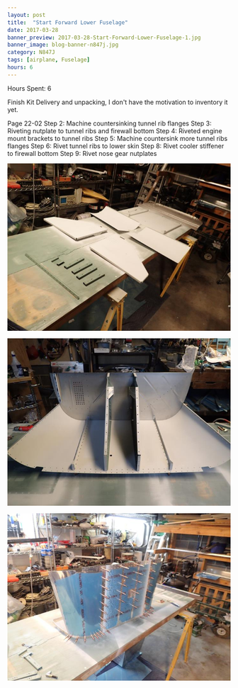 ```yaml
---
layout: post
title:  "Start Forward Lower Fuselage"
date: 2017-03-28
banner_preview: 2017-03-28-Start-Forward-Lower-Fuselage-1.jpg
banner_image: blog-banner-n847j.jpg
category: N847J
tags: [airplane, Fuselage]
hours: 6
---
```



Hours Spent: 6

Finish Kit Delivery and unpacking, I don't have the motivation to inventory it yet.

Page 22-02
Step 2: Machine countersinking tunnel rib flanges
Step 3: Riveting nutplate to tunnel ribs  and firewall bottom
Step 4: Riveted engine mount brackets to tunnel ribs
Step 5: Machine countersink more tunnel ribs flanges
Step 6: Rivet tunnel ribs to lower skin
Step 8: Rivet cooler stiffener to firewall bottom
Step 9: Rivet nose gear nutplates

![](/assets/images/2017-03-28-Start-Forward-Lower-Fuselage-1.jpg)

![](/assets/images/2017-03-28-Start-Forward-Lower-Fuselage-2.jpg)

![](/assets/images/2017-03-28-Start-Forward-Lower-Fuselage-3.jpg)
